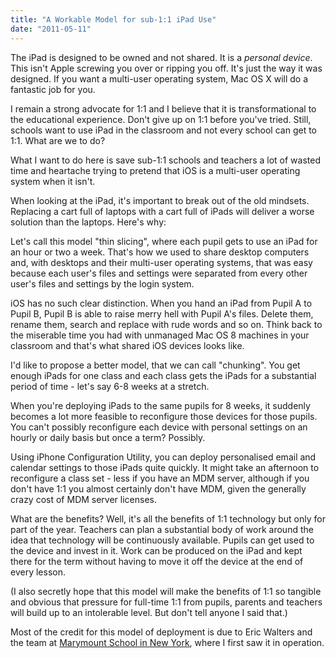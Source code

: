 ```yaml
---
title: "A Workable Model for sub-1:1 iPad Use"
date: "2011-05-11"
---
```


The iPad is designed to be owned and not shared. It is a _personal device_. This isn't Apple screwing you over or ripping you off. It's just the way it was designed. If you want a multi-user operating system, Mac OS X will do a fantastic job for you.

I remain a strong advocate for 1:1 and I believe that it is transformational to the educational experience. Don't give up on 1:1 before you've tried. Still, schools want to use iPad in the classroom and not every school can get to 1:1. What are we to do?

What I want to do here is save sub-1:1 schools and teachers a lot of wasted time and heartache trying to pretend that iOS is a multi-user operating system when it isn't.

When looking at the iPad, it's important to break out of the old mindsets. Replacing a cart full of laptops with a cart full of iPads will deliver a worse solution than the laptops. Here's why:

Let's call this model "thin slicing", where each pupil gets to use an iPad for an hour or two a week. That's how we used to share desktop computers and, with desktops and their multi-user operating systems, that was easy because each user's files and settings were separated from every other user's files and settings by the login system.

iOS has no such clear distinction. When you hand an iPad from Pupil A to Pupil B, Pupil B is able to raise merry hell with Pupil A's files. Delete them, rename them, search and replace with rude words and so on. Think back to the miserable time you had with unmanaged Mac OS 8 machines in your classroom and that's what shared iOS devices looks like.

I'd like to propose a better model, that we can call "chunking". You get enough iPads for one class and each class gets the iPads for a substantial period of time - let's say 6-8 weeks at a stretch.

When you're deploying iPads to the same pupils for 8 weeks, it suddenly becomes a lot more feasible to reconfigure those devices for those pupils. You can't possibly reconfigure each device with personal settings on an hourly or daily basis but once a term? Possibly.

Using iPhone Configuration Utility, you can deploy personalised email and calendar settings to those iPads quite quickly. It might take an afternoon to reconfigure a class set - less if you have an MDM server, although if you don't have 1:1 you almost certainly don't have MDM, given the generally crazy cost of MDM server licenses.

What are the benefits? Well, it's all the benefits of 1:1 technology but only for part of the year. Teachers can plan a substantial body of work around the idea that technology will be continuously available. Pupils can get used to the device and invest in it. Work can be produced on the iPad and kept there for the term without having to move it off the device at the end of every lesson.

(I also secretly hope that this model will make the benefits of 1:1 so tangible and obvious that pressure for full-time 1:1 from pupils, parents and teachers will build up to an intolerable level. But don't tell anyone I said that.)

Most of the credit for this model of deployment is due to Eric Walters and the team at [Marymount School in New York](http://marymountnyc.org/), where I first saw it in operation.
